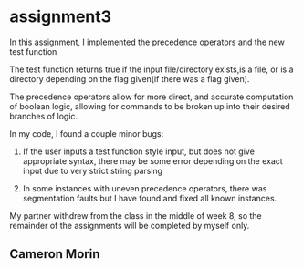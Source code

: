 # assignment3

In this assignment, I implemented the precedence operators and the new test function

The test function returns true if the input file/directory exists,is a file, or is a directory
depending on the flag given(if there was a flag given).

The precedence operators allow for more direct, and accurate computation
of boolean logic, allowing for commands to be broken up into
their desired branches of logic.

In my code, I found a couple minor bugs:

1) If the user inputs a test function style input, but does
   not give appropriate syntax, there may be some error 
   depending on the exact input due to very strict
   string parsing

2) In some instances with uneven precedence operators, there was segmentation
   faults but I have found and fixed all known instances.



My partner withdrew from the class in the middle of week 8, so the 
remainder of the assignments will be completed by myself only.

## Cameron Morin

